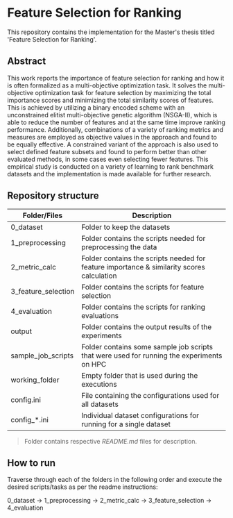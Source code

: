 # Feature Selection for Ranking
This repository contains the implementation for the Master's thesis titled 'Feature Selection for Ranking'.

## Abstract
This work reports the importance of feature selection for ranking and how it is often formalized as a multi-objective optimization task. It solves the multi-objective optimization task for feature selection by maximizing the total importance scores and minimizing the total similarity scores of features. This is achieved by utilizing a binary encoded scheme with an unconstrained elitist multi-objective genetic algorithm (NSGA-II), which is able to reduce the number of features and at the same time improve ranking performance. Additionally, combinations of a variety of ranking metrics and measures are employed as objective values in the approach and found to be equally effective. A constrained variant of the approach is also used to select defined feature subsets and found to perform better than other evaluated methods, in some cases even selecting fewer features. This empirical study is conducted on a variety of learning to rank benchmark datasets and the implementation is made available for further research.
   
   
## Repository structure
| Folder/Files        | Description                                                                               |
| ------------------- | ----------------------------------------------------------------------------------------- |
| 0_dataset           | Folder to keep the datasets                                                               |
| 1_preprocessing     | Folder contains the scripts needed for preprocessing the data                             |
| 2_metric_calc       | Folder contains the scripts needed for feature importance & similarity scores calculation |
| 3_feature_selection | Folder contains the scripts for feature selection                                         |
| 4_evaluation        | Folder contains the scripts for ranking evaluations                                       |
| output              | Folder contains the output results of the experiments                                     |
| sample_job_scripts  | Folder contains some sample job scripts that were used for running the experiments on HPC |
| working_folder      | Empty folder that is used during the executions                                           |
| config.ini          | File containing the configurations used for all datasets                                  |
| config_*.ini        | Individual dataset configurations for running for a single dataset                        |

> Folder contains respective *<span>README.md</span>* files for description.

## How to run
Traverse through each of the folders in the following order and execute the desired scripts/tasks as per the readme instructions:  
  
0_dataset -> 1_preprocessing -> 2_metric_calc -> 3_feature_selection -> 4_evaluation
